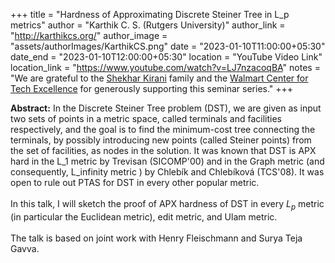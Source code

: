 +++
title = "Hardness of Approximating Discrete Steiner Tree in L_p metrics"
author = "Karthik C. S. (Rutgers University)"
author_link = "http://karthikcs.org/"
author_image = "assets/authorImages/KarthikCS.png"
date = "2023-01-10T11:00:00+05:30"
date_end = "2023-01-10T12:00:00+05:30"
location = "YouTube Video Link"
location_link = "https://www.youtube.com/watch?v=LJ7nzacoqBA"
notes = "We are grateful to the <a href = "https://www.accel.com/people/shekhar-kirani" target= "_blank">Shekhar Kirani</a> family and the <a href = "https://www.csa.iisc.ac.in/cfe-walmart/" target= "_blank">Walmart Center for Tech Excellence</a> for generously supporting this seminar series."
+++

<b>Abstract:</b>
In the Discrete Steiner Tree problem (DST), we are given as input two sets of points in a metric space, called
terminals and facilities respectively, and the goal is to find the minimum-cost tree connecting the terminals, by
possibly introducing new points (called Steiner points) from the set of facilities, as nodes in the solution.
It was known that DST is APX hard in the L_1 metric by Trevisan (SICOMP'00) and in the Graph metric
(and consequently, L_infinity metric ) by Chlebík and Chlebíková (TCS'08). It was open to rule out PTAS for
DST in every other popular metric.
<br><br>
In this talk, I will sketch the proof of APX hardness of DST in every $L_p$ metric (in particular the Euclidean metric),
edit metric, and Ulam metric.
<br><br>
The talk is based on joint work with Henry Fleischmann and Surya Teja Gavva.